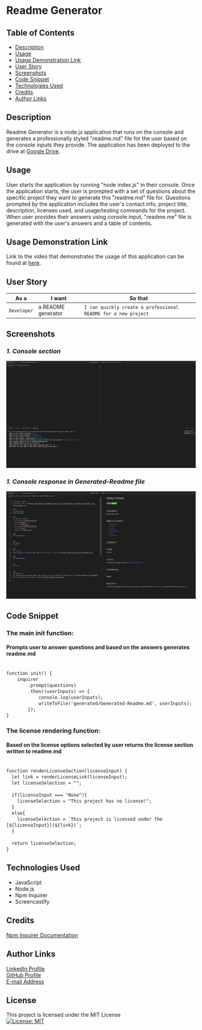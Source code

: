 # Readme Generator


## Table of Contents
* [Description](#description)
* [Usage](#usage)
* [Usage Demonstration Link](#usage-demonstration-link)
* [User Story](#user-story)
* [Screenshots](#screenshots)
* [Code Snippet](#code-snippet)
* [Technologies Used](#technologies-used)
* [Credits](#credits)
* [Author Links](#author-links)


## Description

Readme Generator is a node.js application that runs on the console and generates a professionally styled "readme.md" file for the user based on the console inputs they provide. The application has been deployed to the drive at [Google Drive](https://drive.google.com/file/d/1JLpQM6ABCH3OW0PvaAJlU7fZmuf2PNWd/view).


## Usage

User starts the application by running "node index.js" in their console. Once the application starts, the user is prompted with a set of questions about the specific project they want to generate this "readme.md" file for. Questions prompted by the application includes the user's contact info, project title, description, licenses used, and usage/testing commands for the project. When user provides their answers using console input, "readme.me" file is generated with the user's answers and a table of contents.

## Usage Demonstration Link
Link to the video that demonstrates the usage of this application can be found at [here](https://drive.google.com/file/d/1JLpQM6ABCH3OW0PvaAJlU7fZmuf2PNWd/view).

## User Story

| As a         | I want                  | So that   
| ------------ | ----------------------- | ------------    |
| `Developer`  | a README generator      | `I can quickly create a professional README for a new project` |


## Screenshots

### *1. Console section*
!["Console Test"](./assets/ConsoleTest.png)

### *1. Console response in Generated-Readme file*
!["Generateed Readme"](./assets/GeneratedReadme.png)


## Code Snippet

### The main init function:
#### Prompts user to answer questions and based on the answers generates readme.md
```

function init() {
    inquirer
        .prompt(questions)
        .then((userInputs) => {
            console.log(userInputs);
            writeToFile('generated/Generated-Readme.md', userInputs);
        });
}

```

### The license rendering function:
#### Based on the license options selected by user returns the license section written to readme.md
```

function renderLicenseSection(licenseInput) {
  let link = renderLicenseLink(licenseInput);
  let licenseSelection = "";
 
  if(licenseInput === "None"){
    licenseSelection = "This project has no license!";
  }
  else{
    licenseSelection = `This project is licensed under the [${licenseInput}](${link})`;
  }

  return licenseSelection;
}

```

## Technologies Used

- JavaScript
- Node.js
- Npm Inquirer
- Screencastify


## Credits
[Npm Inquirer Documentation](https://www.npmjs.com/package/inquirer/v/8.2.4#methods)


## Author Links

[LinkedIn Profile](https://www.linkedin.com/in/mehmet-musabeyo%C4%9Flu-788758a8/)
<br/>
[GitHub Profile](https://github.com/MehmetMusabeyoglu)
<br/>
[E-mail Address](mailto:mehmetmusabeyoglu@gmail.com) 

 ## License 
 This project is licensed under the MIT License 
 <br>
 [![License: MIT](https://img.shields.io/badge/License-MIT-yellow.svg)](https://opensource.org/licenses/MIT)
